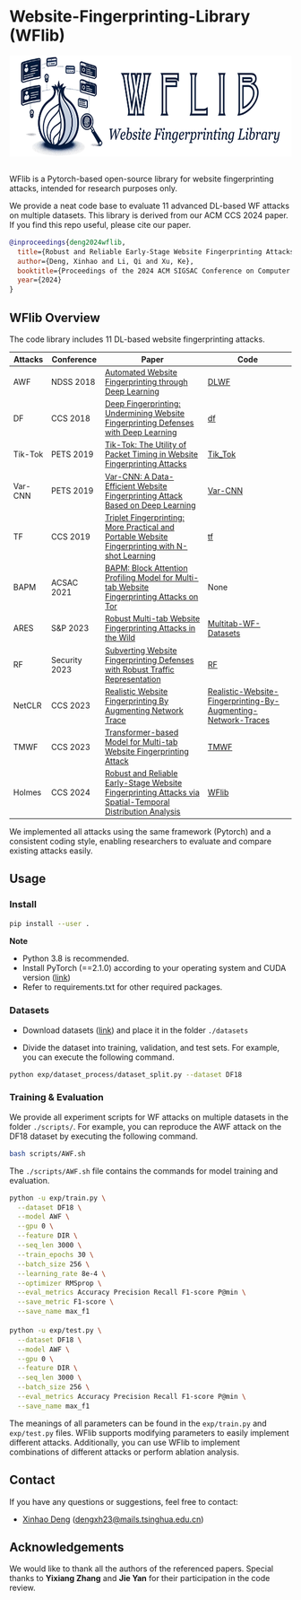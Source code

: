# Website-Fingerprinting-Library (WFlib)

<p align="center">
<img src=".\figures\wflib.jpg" height = "180" alt="" align=center />
<br><br>
</p>


WFlib is a Pytorch-based open-source library for website fingerprinting attacks, intended for research purposes only.

We provide a neat code base to evaluate 11 advanced DL-based WF attacks on multiple datasets. This library is derived from our ACM CCS 2024 paper. If you find this repo useful, please cite our paper.

```bibtex
@inproceedings{deng2024wflib,
  title={Robust and Reliable Early-Stage Website Fingerprinting Attacks via Spatial-Temporal Distribution Analysis},
  author={Deng, Xinhao and Li, Qi and Xu, Ke},
  booktitle={Proceedings of the 2024 ACM SIGSAC Conference on Computer and Communications Security},
  year={2024}
}
```

## WFlib Overview

The code library includes 11 DL-based website fingerprinting attacks.

| Attacks | Conference  | Paper | Code |
|----------|----------|----------|----------|
| AWF | NDSS 2018 | [Automated Website Fingerprinting through Deep Learning](https://arxiv.org/pdf/1708.06376) | [DLWF](https://github.com/DistriNet/DLWF) |
| DF | CCS 2018 | [Deep Fingerprinting: Undermining Website Fingerprinting Defenses with Deep Learning](https://dl.acm.org/doi/pdf/10.1145/3243734.3243768) | [df](https://github.com/deep-fingerprinting/df) |
| Tik-Tok | PETS 2019 | [Tik-Tok: The Utility of Packet Timing in Website Fingerprinting Attacks](https://petsymposium.org/popets/2020/popets-2020-0043.pdf) | [Tik_Tok](https://github.com/msrocean/Tik_Tok) |
| Var-CNN | PETS 2019 | [Var-CNN: A Data-Efficient Website Fingerprinting Attack Based on Deep Learning](https://arxiv.org/pdf/1802.10215) | [Var-CNN](https://github.com/sanjit-bhat/Var-CNN) |
| TF | CCS 2019 | [Triplet Fingerprinting: More Practical and Portable Website Fingerprinting with N-shot Learning](https://dl.acm.org/doi/pdf/10.1145/3319535.3354217) | [tf](https://github.com/triplet-fingerprinting/tf) |
| BAPM | ACSAC 2021 | [BAPM: Block Attention Profiling Model for Multi-tab Website Fingerprinting Attacks on Tor](https://dl.acm.org/doi/pdf/10.1145/3485832.3485891) | None |
| ARES | S&P 2023 | [Robust Multi-tab Website Fingerprinting Attacks in the Wild](http://www.thucsnet.com/wp-content/papers/xinhao_sp2023.pdf) | [Multitab-WF-Datasets](https://github.com/Xinhao-Deng/Multitab-WF-Datasets) |
| RF | Security 2023 | [Subverting Website Fingerprinting Defenses with Robust Traffic Representation](https://www.usenix.org/system/files/sec23fall-prepub-621_shen-meng.pdf) | [RF](https://github.com/robust-fingerprinting/RF) |
| NetCLR | CCS 2023 | [Realistic Website Fingerprinting By Augmenting Network Trace](https://arxiv.org/pdf/2309.10147) | [Realistic-Website-Fingerprinting-By-Augmenting-Network-Traces](https://github.com/SPIN-UMass/Realistic-Website-Fingerprinting-By-Augmenting-Network-Traces) |
| TMWF | CCS 2023 | [Transformer-based Model for Multi-tab Website Fingerprinting Attack](https://dl.acm.org/doi/abs/10.1145/3576915.3623107) | [TMWF](https://github.com/jzx-bupt/TMWF) |
| Holmes | CCS 2024 | [Robust and Reliable Early-Stage Website Fingerprinting Attacks via Spatial-Temporal Distribution Analysis](https://github.com/Xinhao-Deng/Website-Fingerprinting-Library) | [WFlib](https://github.com/Xinhao-Deng/Website-Fingerprinting-Library)|


We implemented all attacks using the same framework (Pytorch) and a consistent coding style, enabling researchers to evaluate and compare existing attacks easily.

## Usage

### Install 

```sh
pip install --user .
```

**Note**

- Python 3.8 is recommended.
- Install PyTorch (==2.1.0) according to your operating system and CUDA version ([link](https://pytorch.org/get-started/locally/))
- Refer to requirements.txt for other required packages.

### Datasets

- Download datasets ([link](https://drive.google.com/file/d/1yJJ7Qyba-9HF7MBgpFrkvfY4_3ZwTvyx/view?usp=sharing)) and place it in the folder `./datasets`

- Divide the dataset into training, validation, and test sets. 
For example, you can execute the following command.

```sh
python exp/dataset_process/dataset_split.py --dataset DF18
```

### Training \& Evaluation

We provide all experiment scripts for WF attacks on multiple datasets in the folder `./scripts/`. For example, you can reproduce the AWF attack on the DF18 dataset by executing the following command.

```sh
bash scripts/AWF.sh
```

The `./scripts/AWF.sh` file contains the commands for model training and evaluation.

```sh
python -u exp/train.py \
  --dataset DF18 \
  --model AWF \
  --gpu 0 \
  --feature DIR \
  --seq_len 3000 \
  --train_epochs 30 \
  --batch_size 256 \
  --learning_rate 8e-4 \
  --optimizer RMSprop \
  --eval_metrics Accuracy Precision Recall F1-score P@min \
  --save_metric F1-score \
  --save_name max_f1

python -u exp/test.py \
  --dataset DF18 \
  --model AWF \
  --gpu 0 \
  --feature DIR \
  --seq_len 3000 \
  --batch_size 256 \
  --eval_metrics Accuracy Precision Recall F1-score P@min \
  --save_name max_f1
```

The meanings of all parameters can be found in the `exp/train.py` and `exp/test.py` files. WFlib supports modifying parameters to easily implement different attacks. Additionally, you can use WFlib to implement combinations of different attacks or perform ablation analysis.

## Contact
If you have any questions or suggestions, feel free to contact:

- [Xinhao Deng](https://xinhao-deng.github.io/) (dengxh23@mails.tsinghua.edu.cn)

## Acknowledgements

We would like to thank all the authors of the referenced papers. Special thanks to **Yixiang Zhang** and **Jie Yan** for their participation in the code review.
